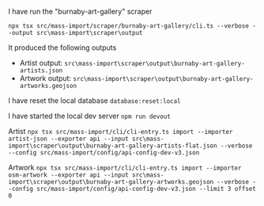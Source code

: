 
I have run the "burnaby-art-gallery" scraper

`npx tsx src/mass-import/scraper/burnaby-art-gallery/cli.ts --verbose --output src\mass-import\scraper\output`

It produced the following outputs

- Artist output: `src\mass-import\scraper\output\burnaby-art-gallery-artists.json`
- Artwork output: `src\mass-import\scraper\output\burnaby-art-gallery-artworks.geojson`

I have reset the local database `database:reset:local`

I have started the local dev server `npm run devout`

Artist
`npx tsx src/mass-import/cli/cli-entry.ts import --importer artist-json --exporter api --input src\mass-import\scraper\output\burnaby-art-gallery-artists-flat.json --verbose --config src/mass-import/config/api-config-dev-v3.json`

Artwork
`npx tsx src/mass-import/cli/cli-entry.ts import --importer osm-artwork --exporter api --input src\mass-import\scraper\output\burnaby-art-gallery-artworks.geojson --verbose --config src/mass-import/config/api-config-dev-v3.json --limit 3 offset 0`